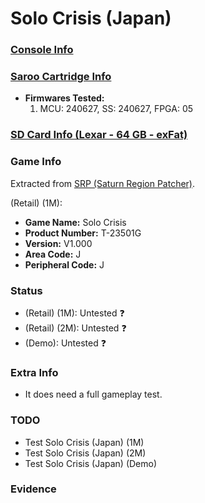 # Solo Crisis (Japan)

### [Console Info](../../../../Info/Consoles/VA13/README.md)

### [Saroo Cartridge Info](../../../../Info/Cartridges/GuangzhouSanStarOnlineShop/1.6/README.md)

- <b>Firmwares Tested:</b>
  1. MCU: 240627, SS: 240627, FPGA: 05

### [SD Card Info (Lexar - 64 GB - exFat)](../../../../Info/SdCards/Lexar/64GB/exfat/README.md)

### Game Info

Extracted from [SRP (Saturn Region Patcher)](https://segaxtreme.net/resources/saturn-region-patcher.81/download).

(Retail) (1M):

- <b>Game Name:</b> Solo Crisis
- <b>Product Number:</b> T-23501G
- <b>Version:</b> V1.000
- <b>Area Code:</b> J
- <b>Peripheral Code:</b> J

### Status

- (Retail) (1M): Untested :question:
- (Retail) (2M): Untested :question:
- (Demo): Untested :question:

### Extra Info

- It does need a full gameplay test.

### TODO

- Test Solo Crisis (Japan) (1M)
- Test Solo Crisis (Japan) (2M)
- Test Solo Crisis (Japan) (Demo)

### Evidence

<!-- [![](https://img.youtube.com/vi/aRB4hv8FcpM/0.jpg)](https://www.youtube.com/watch?v=aRB4hv8FcpM) -->
